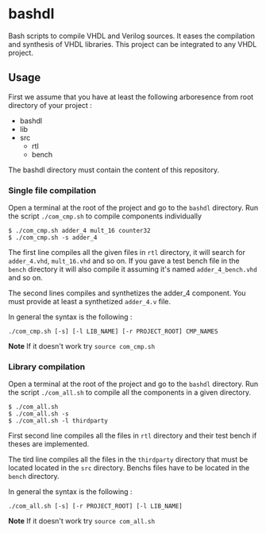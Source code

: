 # bashdl
Bash scripts to compile VHDL and Verilog sources. It eases the compilation and synthesis of VHDL libraries. This project can be integrated to any VHDL project.

## Usage
First we assume that you have at least the following arboresence from root directory of your project :
- bashdl
- lib
- src
    - rtl
    - bench

The bashdl directory must contain the content of this repository.

### Single file compilation

Open a terminal at the root of the project and go to the `bashdl` directory. Run the script `./com_cmp.sh` to compile components individually

```
$ ./com_cmp.sh adder_4 mult_16 counter32
$ ./com_cmp.sh -s adder_4 
```
The first line compiles all the given files in `rtl` directory, it will search for `adder_4.vhd`, `mult_16.vhd` and so on.
If you gave a test bench file in the `bench` directory it will also compile it assuming it's named `adder_4_bench.vhd` and so on.

The second lines compiles and synthetizes the adder_4 component. You must provide at least a synthetized `adder_4.v` file.

In general the syntax is the following :
```
./com_cmp.sh [-s] [-l LIB_NAME] [-r PROJECT_ROOT] CMP_NAMES
```

**Note** If it doesn't work try `source com_cmp.sh`

### Library compilation

Open a terminal at the root of the project and go to the `bashdl` directory. Run the script `./com_all.sh` to compile all the components in a given directory.

```
$ ./com_all.sh
$ ./com_all.sh -s
$ ./com_all.sh -l thirdparty
```

First second line compiles all the files in `rtl` directory and their test bench if theses are implemented. 

The tird line compiles all the files in the `thirdparty` directory that must be located located in the `src` directory. Benchs files have to be located in the `bench` directory.

In general the syntax is the following :

```
./com_all.sh [-s] [-r PROJECT_ROOT] [-l LIB_NAME]
```


**Note** If it doesn't work try `source com_all.sh`